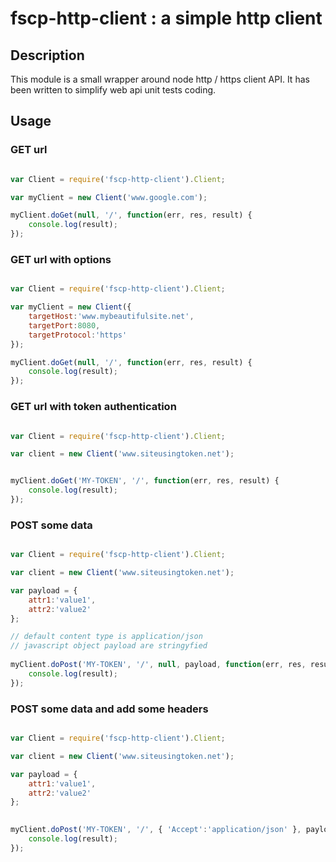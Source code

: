 # fscp-http-client : a simple http client

## Description

This module is a small wrapper around node http / https client API. 
It has been written to simplify web api unit tests coding.

## Usage


### GET url

``` javascript

var Client = require('fscp-http-client').Client;

var myClient = new Client('www.google.com');

myClient.doGet(null, '/', function(err, res, result) {
	console.log(result);
});

```

### GET url with options

``` javascript

var Client = require('fscp-http-client').Client;

var myClient = new Client({
	targetHost:'www.mybeautifulsite.net',
	targetPort:8080,
	targetProtocol:'https'
});

myClient.doGet(null, '/', function(err, res, result) {
	console.log(result);
});

```


### GET url with token authentication

``` javascript

var Client = require('fscp-http-client').Client;

var client = new Client('www.siteusingtoken.net');


myClient.doGet('MY-TOKEN', '/', function(err, res, result) {
	console.log(result);
});
```

### POST some data

``` javascript

var Client = require('fscp-http-client').Client;

var client = new Client('www.siteusingtoken.net');

var payload = {
	attr1:'value1',
	attr2:'value2'
};

// default content type is application/json
// javascript object payload are stringyfied
 
myClient.doPost('MY-TOKEN', '/', null, payload, function(err, res, result) {
	console.log(result);
});

```

### POST some data and add some headers

``` javascript

var Client = require('fscp-http-client').Client;

var client = new Client('www.siteusingtoken.net');

var payload = {
	attr1:'value1',
	attr2:'value2'
};

 
myClient.doPost('MY-TOKEN', '/', { 'Accept':'application/json' }, payload, function(err, res, result) {
	console.log(result);
});

```

